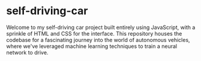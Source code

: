 # self-driving-car
Welcome to my self-driving car project built entirely using JavaScript, with a sprinkle of HTML and CSS for the interface. This repository houses the codebase for a fascinating journey into the world of autonomous vehicles, where we've leveraged machine learning techniques to train a neural network to drive.

